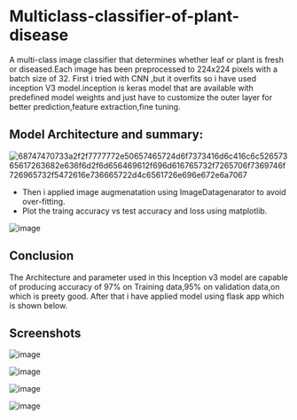 # Multiclass-classifier-of-plant-disease
A multi-class image classifier that determines whether leaf or plant is fresh or diseased.Each image has been preprocessed to 224x224 pixels with a batch size of 32.
First i tried with CNN ,but it overfits so i have used inception V3 model.inception is keras model that are available with predefined model weights and just have to
customize the outer layer for better prediction,feature extraction,fine tuning.
## Model Architecture and summary:
![68747470733a2f2f7777772e50657465724d6f7373416d6c416c6c52657365617263682e636f6d2f6d656469612f696d616765732f7265706f7369746f726965732f5472616e736665722d4c6561726e696e672e6a7067](https://user-images.githubusercontent.com/68815179/199227993-90d3eabe-4d07-446d-b350-ba0df938c368.jpg)

- Then i applied image augmenatation using ImageDatagenarator to avoid over-fitting.
- Plot the traing accuracy vs test accuracy and loss using matplotlib. 

![image](https://user-images.githubusercontent.com/68815179/199228443-b547b814-51a7-4b9e-911d-4ea0f048b528.png)

## Conclusion
The Architecture and parameter used in this Inception v3 model are capable of producing accuracy of 97% on Training data,95% on validation data,on which is preety good.
After that i have applied model using flask app which is shown below.

## Screenshots

![image](https://user-images.githubusercontent.com/68815179/199229491-20cca2bb-5fe3-4ef3-aa52-6eb30790bb0f.png)

![image](https://user-images.githubusercontent.com/68815179/199229523-96c3b621-c261-48d3-9445-90970ae232ff.png)

![image](https://user-images.githubusercontent.com/68815179/199229562-bbd9b82c-2239-4be6-a3ca-2d896512e664.png)

![image](https://user-images.githubusercontent.com/68815179/199229601-e3c18c44-c735-4f16-9031-31a5f34ebed5.png)

